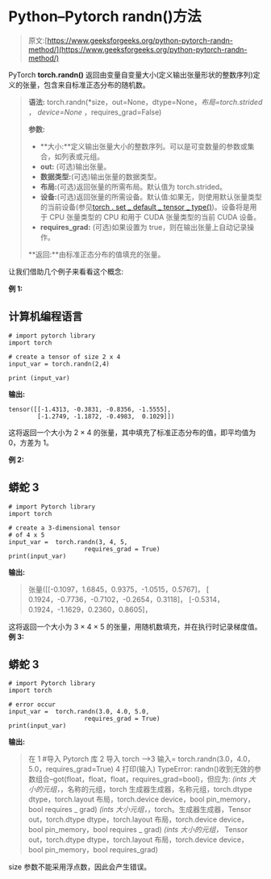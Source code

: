 # Python–Pytorch randn()方法

> 原文:[https://www.geeksforgeeks.org/python-pytorch-randn-method/](https://www.geeksforgeeks.org/python-pytorch-randn-method/)

PyTorch **torch.randn()** 返回由变量自变量大小(定义输出张量形状的整数序列)定义的张量，包含来自标准正态分布的随机数。

> **语法:** torch.randn(*size，out=None，dtype=None，*布局=torch.strided* ， *device=None* ，requires_grad=False)
> 
> **参数:**
> 
> *   **大小:**定义输出张量大小的整数序列。可以是可变数量的参数或集合，如列表或元组。
> *   **out:** (可选)输出张量。
> *   **数据类型:**(可选)输出张量的数据类型。
> *   **布局:**(可选)返回张量的所需布局。默认值为 torch.strided。
> *   **设备:**(可选)返回张量的所需设备。默认值:如果无，则使用默认张量类型的当前设备(参见[torch . set _ default _ tensor _ type()](https://pytorch.org/docs/master/generated/torch.set_default_tensor_type.html#torch.set_default_tensor_type))。设备将是用于 CPU 张量类型的 CPU 和用于 CUDA 张量类型的当前 CUDA 设备。
> *   **requires_grad:** (可选)如果设置为 true，则在输出张量上自动记录操作。
> 
> **返回:**由标准正态分布的值填充的张量。

让我们借助几个例子来看看这个概念:

**例 1:**

## 计算机编程语言

```
# import pytorch library
import torch

# create a tensor of size 2 x 4
input_var = torch.randn(2,4)

print (input_var)
```

**输出:**

```
tensor([[-1.4313, -0.3831, -0.8356, -1.5555],
        [-1.2749, -1.1872, -0.4983,  0.1029]])
```

这将返回一个大小为 2 × 4 的张量，其中填充了标准正态分布的值，即平均值为 0，方差为 1。

**例 2:**

## 蟒蛇 3

```
# import Pytorch library
import torch

# create a 3-dimensional tensor
# of 4 x 5
input_var =  torch.randn(3, 4, 5,
                     requires_grad = True)
print(input_var)
```

**输出:**

> 张量([[-0.1097，1.6845，0.9375，-1.0515，0.5767]，
> [ 0.1924，-0.7736，-0.7102，-0.2654，0.3118]，
> [-0.5314，0.1924，-1.1629，0.2360，0.8605]，

这将返回一个大小为 3 × 4 × 5 的张量，用随机数填充，并在执行时记录梯度值。
**例 3:**

## 蟒蛇 3

```
# import Pytorch library
import torch

# error occur
input_var =  torch.randn(3.0, 4.0, 5.0,
                     requires_grad = True)
print(input_var)
```

**输出:**

> 在
> 1 #导入 Pytorch 库
> 2 导入 torch
> —>3 输入= torch.randn(3.0，4.0，5.0，requires_grad=True)
> 4 打印(输入)
> TypeError: randn()收到无效的参数组合–got(float，float，float，requires_grad=bool)，但应为:
> *(ints 大小的元组，*，名称的元组，torch 生成器生成器，名称元组，torch.dtype dtype，torch.layout 布局，torch.device device，bool pin_memory，bool requires _ grad)
> *(ints 大小元组，*，torch。生成器生成器，Tensor out，torch.dtype dtype，torch.layout 布局，torch.device device，bool pin_memory，bool requires _ grad)
> *(ints 大小的元组，* Tensor out，torch.dtype dtype，torch.layout 布局，torch.device device，bool pin_memory，bool requires_grad)

size 参数不能采用浮点数，因此会产生错误。